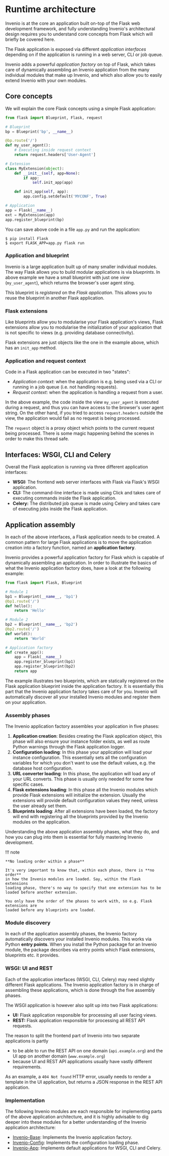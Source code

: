 # Runtime architecture

Invenio is at the core an application built on-top of the Flask web
development framework, and fully understanding Invenio's architectural design
requires you to understand core concepts from Flask which will briefly be
covered here.

The Flask application is exposed via different *application interfaces*
depending on if the application is running in a web server, CLI or job queue.

Invenio adds a powerful *application factory* on top of Flask, which takes
care of dynamically assembling an Invenio application from the many individual
modules that make up Invenio, and which also allow you to easily extend
Invenio with your own modules.

## Core concepts

We will explain the core Flask concepts using a simple Flask application:

```python
from flask import Blueprint, Flask, request

# Blueprint
bp = Blueprint('bp', __name__)

@bp.route('/')
def my_user_agent():
    # Executing inside request context
    return request.headers['User-Agent']

# Extension
class MyExtension(object):
    def __init__(self, app=None):
        if app:
            self.init_app(app)

    def init_app(self, app):
        app.config.setdefault('MYCONF', True)

# Application
app = Flask(__name__)
ext = MyExtension(app)
app.register_blueprint(bp)
```

You can save above code in a file ``app.py`` and run the application:

```console
$ pip install Flask
$ export FLASK_APP=app.py flask run
```

### Application and blueprint

Invenio is a large application built up of many smaller individual modules. The
way Flask allows you to build modular applications is via *blueprints*.
In above example we have a small blueprint with just one *view*
(``my_user_agent``), which returns the browser's user agent sting.

This blueprint is *registered* on the *Flask application*. This allows you
to reuse the blueprint in another Flask application.

### Flask extensions

Like blueprints allow you to modularise your Flask application's views,
Flask extensions allow you to modularise the initialization of your application
that is not specific to views (e.g. providing database connectivity).

Flask extensions are just objects like the one in the example above, which has
an ``init_app`` method.

### Application and request context

Code in a Flask application can be executed in two "states":

- *Application context*: when the application is e.g. being used via a CLI
  or running in a job queue (i.e. not handling requests).
- *Request context*: when the application is handling a request from a user.

In the above example, the  code inside the view ``my_user_agent`` is executed
during a request, and thus you can have access to the browser's user agent
string. On the other hand, if you tried to access ``request.headers`` outside
the view, the application would fail as no request is being processed.

The ``request`` object is a proxy object which points to the current request
being processed. There is some magic happening behind the scenes in order to
make this thread safe.

## Interfaces: WSGI, CLI and Celery

Overall the Flask application is running via three different application
interfaces:

- **WSGI:** The frontend web server interfaces with Flask via Flask's WSGI
  application.
- **CLI:** The command-line interface is made using Click and takes care of
  executing commands inside the Flask application.
- **Celery:** The distributed job queue is made using Celery and takes care of
  executing jobs inside the Flask application.

## Application assembly

In each of the above interfaces, a Flask application needs to be created.
A common pattern for large Flask applications is to move the application
creation into a factory function, named an **application factory**.

Invenio provides a powerful application factory for Flask which is capable of
dynamically assembling an application. In order to illustrate the basics of
what the Invenio application factory does, have a look at the following
example:

```python
from flask import Flask, Blueprint

# Module 1
bp1 = Blueprint(__name__, 'bp1')
@bp1.route('/')
def hello():
    return 'Hello'

# Module 2
bp2 = Blueprint(__name__, 'bp2')
@bp2.route('/')
def world():
    return 'World'

# Application factory
def create_app():
    app = Flask(__name__)
    app.register_blueprint(bp1)
    app.register_blueprint(bp2)
    return app
```

The example illustrates two blueprints, which are statically registered on the
Flask application blueprint inside the application factory. It is essentially
this part that the Invenio application factory takes care of for you. Invenio
will automatically discover all your installed Invenio modules and register
them on your application.

### Assembly phases

The Invenio application factory assembles your application in five phases:

1. **Application creation**: Besides creating the Flask application object,
   this phase will also ensure your instance folder exists, as well as route
   Python warnings through the Flask application logger.
2. **Configuration loading**: In this phase your application will load your
   instance configuration. This essentially sets all the configuration
   variables for which you don't want to use the default values, e.g.  the
   database host configuration.
3. **URL converter loading**: In this phase, the application will load any of
   your URL converts. This phase is usually only needed for some few specific
   cases.
4. **Flask extensions loading**: In this phase all the Invenio modules which
   provide Flask extensions will initialize the extension. Usually the
   extensions will provide default configuration values they need, unless the
   user already set them.
5. **Blueprints loading**: After all extensions have been loaded, the factory
   will end with registering all the blueprints provided by the Invenio modules
   on the application.

Understanding the above application assembly phases, what they do, and how you
can plug into them is essential for fully mastering Invenio development.

!!! note

    **No loading order within a phase**

    It's very important to know that, within each phase, there is **no order**
    in how the Invenio modules are loaded. Say, within the Flask extensions
    loading phase, there's no way to specify that one extension has to be
    loaded before another extension.

    You only have the order of the phases to work with, so e.g. Flask extensions are
    loaded before any blueprints are loaded.

### Module discovery

In each of the application assembly phases, the Invenio factory automatically
discovers your installed Invenio modules. This works via Python
**entry points**. When you install the Python package for an Invenio module,
the package describes via entry points which Flask extensions, blueprints etc.
it provides.

### WSGI: UI and REST

Each of the application interfaces (WSGI, CLI, Celery) may need slightly
different Flask applications. The Invenio application factory is in charge
of assembling these applications, which is done through the five assembly
phases.

The WSGI application is however also split up into two Flask applications:

- **UI:** Flask application responsible for processing all user facing views.
- **REST:** Flask application responsible for processing all REST API requests.

The reason to split the frontend part of Invenio into two separate applications
is partly

- to be able to run the REST API on one domain (``api.example.org``) and the
  UI app on another domain (``www.example.org``)
- because UI and REST API applications usually have vastly different
  requirements.

As an example, a ``404 Not found`` HTTP error, usually needs to render a
template in the UI application, but returns a JSON response in the REST API
application.

### Implementation

The following Invenio modules are each responsible for implementing parts of the
above application architecture, and it is highly advisable to dig deeper into
these modules for a better understanding of the Invenio application
architecture:

- [Invenio-Base](https://invenio-base.readthedocs.io): Implements the Invenio
  application factory.
- [Invenio-Config](https://invenio-config.readthedocs.io): Implements the
  configuration loading phase.
- [Invenio-App](https://invenio-app.readthedocs.io): Implements default
  applications for WSGI, CLI and Celery.
